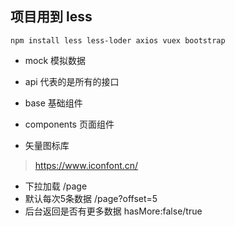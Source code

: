 ## 项目用到 less
```
npm install less less-loder axios vuex bootstrap
```
- mock 模拟数据
- api 代表的是所有的接口
- base 基础组件
- components 页面组件 

- 矢量图标库
> https://www.iconfont.cn/  

- 下拉加载 /page
- 默认每次5条数据  /page?offset=5
- 后台返回是否有更多数据  hasMore:false/true

